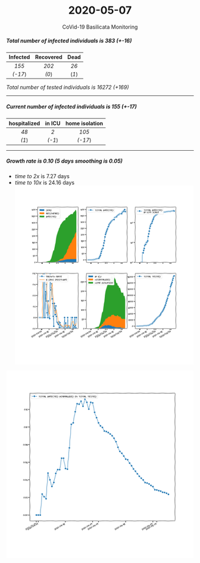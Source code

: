 <div align='center'>

# 2020-05-07
CoVid-19 Basilicata Monitoring
</div>

##### Total number of infected individuals is 383 (+-16)
Infected | Recovered | Dead
:---: | :---: | :---:
*155* | *202* | *26*
*(-17*) | *(0*) | (*1*)

*Total number of tested individuals is 16272 (+169)*
***
##### Current number of infected individuals is 155 (+-17)
hospitalized | in ICU | home isolation
:---: | :---: | :---:
*48* |*2* |*105*
*(1*) |*(-1*) |*(-17*)
***
##### Growth rate is 0.10 (5 days smoothing is 0.05)
- *time to 2x* is 7.27 days
- *time to 10x* is 24.16 days
![stats][stats]

![infected_normalized][infected_normalized]

[stats]: stats_Basilicata.png
[infected_normalized]: infected_normalized_Basilicata.png
